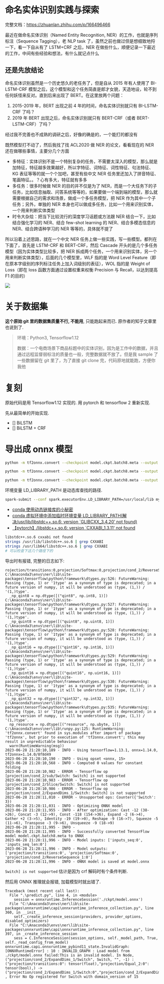 # 命名实体识别实践与探索

完整文档：https://zhuanlan.zhihu.com/p/166496466

最近在做命名实体识别（Named Entity Recognition, NER）的工作，也就是序列标注（Sequence Tagging），老 NLP task 了，虽然之前也做过但是想细致地捋一下，看一下自从有了 LSTM+CRF 之后，NER 在做些什么，顺便记录一下最近的工作，中间有些经验和想法，有什么就记点什么

## 还是先放结论

命名实体识别虽然是一个历史悠久的老任务了，但是自从 2015 年有人使用了 BI-LSTM-CRF 模型之后，这个模型和这个任务简直是郎才女貌，天造地设，轮不到任何妖怪来反对。直到后来出现了 BERT。在这里放两个问题：

1. 2015-2019 年，BERT 出现之前 4 年的时间，命名实体识别就只有 BI-LSTM-CRF 了吗？
2. 2019 年 BERT 出现之后，命名实体识别就只有 BERT-CRF（或者 BERT-LSTM-CRF）了吗？

经过我不完善也不成熟的调研之后，好像的确是的，一个能打的都没有

既然模型打不动了，然后我找了找 ACL2020 做 NER 的论文，看看现在的 NER 还在做哪些事情，主要分几个方面

- 多特征：实体识别不是一个特别复杂的任务，不需要太深入的模型，那么就是加特征，特征越多效果越好，所以字特征、词特征、词性特征、句法特征、KG 表征等等的就一个个加吧，甚至有些中文 NER 任务里还加入了拼音特征、笔画特征。。？心有多大，特征就有多多
- 多任务：很多时候做 NER 的目的并不仅是为了 NER，而是一个大任务下的子任务，比如信息抽取、问答系统等等的，如果要做一个端到端的模型，那么就需要根据自己的需求和场景，做成一个多任务模型，把 NER 作为其中一个子任务；另外，单独的 NER 本身也可以做成多任务，比如一个用来识别实体，一个用来判断实体类型
- 时令大杂烩：把当下比较流行的深度学习话题或方法跟 NER 结合一下，比如结合强化学习的 NER、结合 few-shot learning 的 NER、结合多模态信息的 NER、结合跨语种学习的 NER 等等的，具体就不提了

所以沿着上述思路，就在一个中文 NER 任务上做一些实践，写一些模型。都列在下面了，首先是 LSTM-CRF 和 BERT-CRF，然后 Cascade 开头的是几个多任务模型（因为实体类型比较多，把 NER 拆成两个任务，一个用来识别实体，另一个用来判断实体类型），后面的几个模型里，WLF 指的是 Word Level Feature（即在原本字级别的序列标注任务上加入词级别的表征），WOL 指的是 Weight of Loss（即在 loss 函数方面通过设置权重来权衡 Precision 与 Recall，以达到提高 F1 的目的）

![](https://pic2.zhimg.com/80/v2-3062da7d38adce1213af496239f04bd9_720w.jpg)

# 关于数据集

**这个原始 git 里的数据集质量不行, 不能用**, 只能跑起来而已. 原作者的知乎文章里也说到了.

> 环境：Python3, Tensorflow1.12
>
> 数据：一个电商场景下商品标题中的实体识别，因为是工作中的数据，并且通过远程监督弱标注的质量也一般，完整数据就不放了。但是我 sample 了一些数据留在 git 里了，为了直接 git clone 完，代码原地就能跑，方便你我他

# 复刻

原始代码是用 Tensorflow1.12 实现的.
用 pytorch 和 tensorflow 2 重新实现.

先从最简单的开始实现.

- [] BiLSTM
- [] BiLSTM + CRF

# 导出成 onnx 模型

```bash
python -m tf2onnx.convert --checkpoint model.ckpt.batch8.meta --output model.onnx --inputs inputs_seq:0,inputs_seq_len:0 --outputs projection/dense/kernel:0

python -m tf2onnx.convert --checkpoint model.ckpt.batch8.meta --output model.onnx --inputs inputs_seq:0,inputs_seq_len:0 --outputs projection/dense/bias:0,projection/transitions:0

python -m tf2onnx.convert --checkpoint model.ckpt.batch8.meta --output model.onnx --inputs inputs_seq:0,inputs_seq_len:0 --outputs projection/transitions:0,projection/Softmax:0,projection/cond_2/ReverseSequence_1:0
```

环境变量 LD_LIBRARY_PATH 是动态库查找的路径.

```bash
spark-submit --conf spark.executorEnv.LD_LIBRARY_PATH=/usr/local/lib my_app.py
```

- [conda 使用动态链接库的小秘密](https://zhuanlan.zhihu.com/p/101027069)
- [conda 虚拟环境中添加临时环境变量 LD_LIBRARY_PATH(解决/usr/lib/libstdc++.so.6: version `GLIBCXX_3.4.20’ not found)](https://blog.csdn.net/jillar/article/details/116494270)
- [【pytorch】/libstdc++.so.6: version `CXXABI_1.3.11‘ not found](https://blog.csdn.net/answer3664/article/details/108648139)

```bash
libstdc++.so.6 cxxabi not found
strings /usr/lib/libstdc++.so.6 | grep CXXABI
strings /usr/lib64/libstdc++.so.6 | grep CXXABI
# 可以检查下这几个路径下的
```

导出时有报错, 完整的日志如下:

```log
rojection/transitions:0,projection/Softmax:0,projection/cond_2/ReverseSequence_1:0
C:\Anaconda3\envs\ner\lib\site-packages\tensorflow\python\framework\dtypes.py:526: FutureWarning: Passing (type, 1) or '1type' as a synonym of type is deprecated; in a future version of numpy, it will be understood as (type, (1,)) / '(1,)type'.
  _np_qint8 = np.dtype([("qint8", np.int8, 1)])
C:\Anaconda3\envs\ner\lib\site-packages\tensorflow\python\framework\dtypes.py:527: FutureWarning: Passing (type, 1) or '1type' as a synonym of type is deprecated; in a future version of numpy, it will be understood as (type, (1,)) / '(1,)type'.
  _np_quint8 = np.dtype([("quint8", np.uint8, 1)])
C:\Anaconda3\envs\ner\lib\site-packages\tensorflow\python\framework\dtypes.py:528: FutureWarning: Passing (type, 1) or '1type' as a synonym of type is deprecated; in a future version of numpy, it will be understood as (type, (1,)) / '(1,)type'.
  _np_qint16 = np.dtype([("qint16", np.int16, 1)])
C:\Anaconda3\envs\ner\lib\site-packages\tensorflow\python\framework\dtypes.py:529: FutureWarning: Passing (type, 1) or '1type' as a synonym of type is deprecated; in a future version of numpy, it will be understood as (type, (1,)) / '(1,)type'.
  _np_quint16 = np.dtype([("quint16", np.uint16, 1)])
C:\Anaconda3\envs\ner\lib\site-packages\tensorflow\python\framework\dtypes.py:530: FutureWarning: Passing (type, 1) or '1type' as a synonym of type is deprecated; in a future version of numpy, it will be understood as (type, (1,)) / '(1,)type'.
  _np_qint32 = np.dtype([("qint32", np.int32, 1)])
C:\Anaconda3\envs\ner\lib\site-packages\tensorflow\python\framework\dtypes.py:535: FutureWarning: Passing (type, 1) or '1type' as a synonym of type is deprecated; in a future version of numpy, it will be understood as (type, (1,)) / '(1,)type'.
  np_resource = np.dtype([("resource", np.ubyte, 1)])
C:\Anaconda3\envs\ner\lib\runpy.py:125: RuntimeWarning: 'tf2onnx.convert' found in sys.modules after import of package 'tf2onnx', but prior to execution of 'tf2onnx.convert'; this may result in unpredictable behaviour
  warn(RuntimeWarning(msg))
2023-06-28 21:28:10,189 - INFO - Using tensorflow=1.13.1, onnx=1.14.0, tf2onnx=1.14.0/8f8d49
2023-06-28 21:28:10,190 - INFO - Using opset <onnx, 15>
2023-06-28 21:28:10,568 - INFO - Computed 0 values for constant folding
2023-06-28 21:28:10,982 - ERROR - Tensorflow op [projection/cond_2/sub/Switch: Switch] is not supported
2023-06-28 21:28:10,983 - ERROR - Tensorflow op [projection/cond_2/Slice/Switch: Switch] is not supported
2023-06-28 21:28:10,986 - ERROR - Tensorflow op [projection/cond_2/ExpandDims_1/Switch: Switch] is not supported
2023-06-28 21:28:11,010 - ERROR - Unsupported ops: Counter({'Switch': 3})
2023-06-28 21:28:11,031 - INFO - Optimizing ONNX model
2023-06-28 21:28:11,955 - INFO - After optimization: Cast -12 (38->26), Concat -3 (12->9), Const -118 (154->36), Expand -2 (6->4), Gather +2 (3->5), Identity -19 (19->0), Reshape -9 (16->7), Squeeze -5 (11->6), Transpose -3 (9->6), Unsqueeze -9 (18->9)
2023-06-28 21:28:11,995 - INFO - 
2023-06-28 21:28:11,995 - INFO - Successfully converted TensorFlow model model.ckpt.batch8.meta to ONNX
2023-06-28 21:28:11,996 - INFO - Model inputs: ['inputs_seq:0', 'inputs_seq_len:0']
2023-06-28 21:28:11,996 - INFO - Model outputs: ['projection/transitions:0', 'projection/Softmax:0', 'projection/cond_2/ReverseSequence_1:0']
2023-06-28 21:28:11,996 - INFO - ONNX model is saved at model.onnx
```

`Switch] is not supported` 估计是因为 crf 解码时有个条件判断.


然后用 ONNX 推理就会报错, 加载模型时就出错了.

```log
Traceback (most recent call last):
  File ".\predict.py", line 4, in <module>
    session = onnxruntime.InferenceSession('./ckpt/model.onnx')
  File "C:\Anaconda3\envs\ner\lib\site-packages\onnxruntime\capi\onnxruntime_inference_collection.py", line 360, in __init__
    self._create_inference_session(providers, provider_options, disabled_optimizers)
  File "C:\Anaconda3\envs\ner\lib\site-packages\onnxruntime\capi\onnxruntime_inference_collection.py", line 397, in _create_inference_session
    sess = C.InferenceSession(session_options, self._model_path, True, self._read_config_from_model)
onnxruntime.capi.onnxruntime_pybind11_state.InvalidGraph: [ONNXRuntimeError] : 10 : INVALID_GRAPH : Load model from ./ckpt/model.onnx failed:This is an invalid model. In Node, ("projection/cond_2/ExpandDims_1/Switch", Switch, "", -1) : ("projection/transitions:0": tensor(float),"projection/Equal_2:0": tensor(bool),) -> ("projection/cond_2/ExpandDims_1/Switch:0","projection/cond_2/ExpandDims_1/Switch:1",) , Error No Op registered for Switch with domain_version of 15
```
